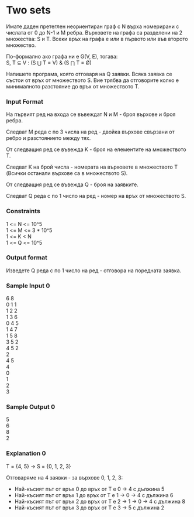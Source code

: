 # Two sets

Имате даден претеглен неориентиран граф с N върха номерирани с числата от 0 до N-1 и M ребра. Върховете на графа са разделени на 2 множества: S и T. Всеки връх на графа е или в първото или във второто множество.

По-формално ако графа ни е G(V, E), тогава: <br>
S, T ⊆ V : (S ⋃ T = V) & (S ⋂ T = Ø)

Напишете програма, която отговаря на Q заявки. Всяка заявка се състои от връх от множеството S. Вие трябва да отговорите колко е минималното разстояние до връх от множеството T.

### Input Format

На първият ред на входа се въвеждат N и M - броя върхове и броя ребра.

Следват M реда с по 3 числа на ред - двойка върхове свързани от ребро и разстоянието между тях.

От следващия ред се въвежда K - броя на елементите на множеството T.

Следват K на брой числа - номерата на върховете в множеството T (Всички останали върхове са в множеството S).

От следващия ред се въвежда Q - броя на заявките.

Следват Q реда с пo 1 число на ред - номер на връх от множеството S.

### Constraints

1 <= N <= 10^5 <br>
1 <= M <= 3 * 10^5 <br>
1 <= K < N <br>
1 <= Q <= 10^5

### Output format

Изведете Q реда с по 1 число на ред - отговора на поредната заявка.

### Sample Input 0

6 8 <br>
0 1 1 <br>
1 2 2 <br>
1 3 6 <br>
0 4 5 <br>
1 4 7 <br>
1 5 8 <br>
3 5 2 <br>
4 5 2 <br>
2 <br>
4 5 <br>
4 <br>
0 <br>
1 <br>
2 <br>
3

### Sample Output 0

5 <br>
6 <br>
8 <br>
2

### Explanation 0

T = {4, 5} -> S = {0, 1, 2, 3}

Отговаряме на 4 заявки - за върхове 0, 1, 2, 3:
- Най-късият път от връх 0 до връх от Т е 0 -> 4 с дължина 5
- Най-късият път от връх 1 до връх от Т е 1 -> 0 -> 4 с дължина 6
- Най-късият път от връх 2 до връх от Т е 2 -> 1 -> 0 -> 4 с дължина 8
- Най-късият път от връх 3 до връх от Т е 3 -> 5 с дължина 2
